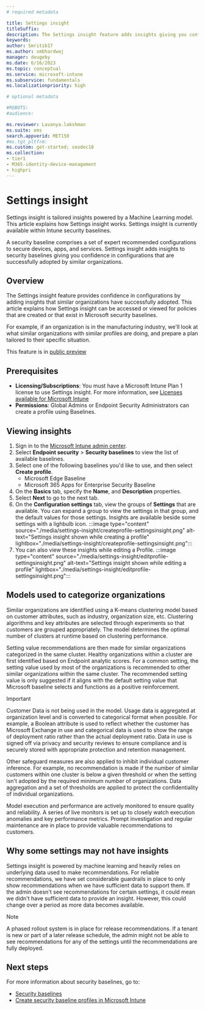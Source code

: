 ```yaml
---
# required metadata

title: Settings insight
titleSuffix: 
description: The Settings insight feature adds insights giving you confidence in configurations that are successfully adopted by similar organizations.
keywords:
author: Smritib17
ms.author: smbhardwaj
manager: dougeby
ms.date: 6/16/2023
ms.topic: conceptual
ms.service: microsoft-intune
ms.subservice: fundamentals
ms.localizationpriority: high

# optional metadata

#ROBOTS:
#audience:

ms.reviewer: Lavanya.lakshman
ms.suite: ems
search.appverid: MET150
#ms.tgt_pltfrm:
ms.custom: get-started; seodec18
ms.collection:
- tier1
- M365-identity-device-management
- highpri
---
```


# Settings insight

Settings insight is tailored insights powered by a Machine Learning model. This article explains how Settings insight works. Settings insight is currently available within Intune security baselines.

A security baseline comprises a set of expert recommended configurations to secure devices, apps, and services. Settings insight adds insights to security baselines giving you confidence in configurations that are successfully adopted by similar organizations.

## Overview

The Settings insight feature provides confidence in configurations by adding insights that similar organizations have successfully adopted. This article explains how Settings insight can be accessed or viewed for policies that are created or that exist in Microsoft security baselines.

For example, if an organization is in the manufacturing industry, we'll look at what similar organizations with similar profiles are doing, and prepare a plan tailored to their specific situation.

This feature is in [public preview](../fundamentals/public-preview.md)

## Prerequisites

- **Licensing/Subscriptions**: You must have a Microsoft Intune Plan 1 license to use Settings insight. For more information, see [Licenses available for Microsoft Intune](../fundamentals/licenses.md)
- **Permissions**: Global Admins or Endpoint Security Administrators can create a profile using Baselines.  

## Viewing insights

1. Sign in to the [Microsoft Intune admin center](https://go.microsoft.com/fwlink/?linkid=2109431).
2. Select **Endpoint security** > **Security baselines** to view the list of available baselines.
3. Select one of the following baselines you'd like to use, and then select **Create profile**.
    - Microsoft Edge Baseline
    - Microsoft 365 Apps for Enterprise Security Baseline
4. On the **Basics** tab, specify the **Name**, and **Description** properties.
5. Select **Next** to go to the next tab.
6. On the **Configuration settings** tab, view the groups of **Settings** that are available. You can expand a group to view the settings in that group, and the default values for those settings. Insights are available beside some settings with a lighbulb icon.
    :::image type="content" source="./media/settings-insight/createprofile-settingsinsight.png" alt-text="Settings insight shown while creating a profile" lightbox="./media/settings-insight/createprofile-settingsinsight.png":::
7. You can also view these insights while editing a Profile.
    :::image type="content" source="./media/settings-insight/editprofile-settingsinsight.png" alt-text="Settings insight shown while editing a profile" lightbox="./media/settings-insight/editprofile-settingsinsight.png":::

## Models used to categorize organizations

Similar organizations are identified using a K-means clustering model based on customer attributes, such as industry, organization size, etc. Clustering algorithms and key attributes are selected through experiments so that customers are grouped appropriately. The model determines the optimal number of clusters at runtime based on clustering performance.

Setting value recommendations are then made for similar organizations categorized in the same cluster. Healthy organizations within a cluster are first identified based on Endpoint analytic scores. For a common setting, the setting value used by most of the organizations is recommended to other similar organizations within the same cluster. The recommended setting value is only suggested if it aligns with the default setting value that Microsoft baseline selects and functions as a positive reinforcement.

> [!IMPORTANT]
> Customer Data is not being used in the model. Usage data is aggregated at organization level and is converted to categorical format when possible.
> For example, a Boolean attribute is used to reflect whether the customer has Microsoft Exchange in use and categorical data is used to show the range of deployment ratio rather than the actual deployment ratio. Data in use is signed off via privacy and security reviews to ensure compliance and is securely stored with appropriate protection and retention management.

Other safeguard measures are also applied to inhibit individual customer inference. For example, no recommendation is made if the number of similar customers within one cluster is below a given threshold or when the setting isn't adopted by the required minimum number of organizations. Data aggregation and a set of thresholds are applied to protect the confidentiality of individual organizations.  

Model execution and performance are actively monitored to ensure quality and reliability. A series of live monitors is set up to closely watch execution anomalies and key performance metrics. Prompt investigation and regular maintenance are in place to provide valuable recommendations to customers.

## Why some settings may not have insights

Settings insight is powered by machine learning and heavily relies on underlying data used to make recommendations. For reliable recommendations, we have set considerable guardrails in place to only show recommendations when we have sufficient data to support them. If the admin doesn't see recommendations for certain settings, it could mean we didn't have sufficient data to provide an insight. However, this could change over a period as more data becomes available.  

> [!NOTE]
> A phased rollout system is in place for release recommendations. If a tenant is new or part of a later release schedule, the admin might not be able to see recommendations for any of the settings until the recommendations are fully deployed.

## Next steps

For more information about security baselines, go to:

- [Security baselines](../protect/security-baselines.md)
- [Create security baseline profiles in Microsoft Intune](../protect/security-baselines-configure.md)
